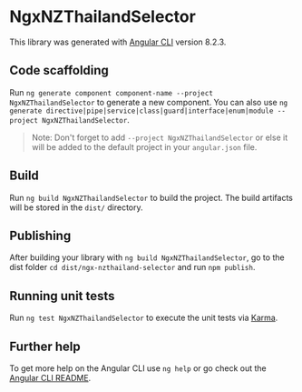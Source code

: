# NgxNZThailandSelector

This library was generated with [Angular CLI](https://github.com/angular/angular-cli) version 8.2.3.

## Code scaffolding

Run `ng generate component component-name --project NgxNZThailandSelector` to generate a new component. You can also use `ng generate directive|pipe|service|class|guard|interface|enum|module --project NgxNZThailandSelector`.
> Note: Don't forget to add `--project NgxNZThailandSelector` or else it will be added to the default project in your `angular.json` file. 

## Build

Run `ng build NgxNZThailandSelector` to build the project. The build artifacts will be stored in the `dist/` directory.

## Publishing

After building your library with `ng build NgxNZThailandSelector`, go to the dist folder `cd dist/ngx-nzthailand-selector` and run `npm publish`.

## Running unit tests

Run `ng test NgxNZThailandSelector` to execute the unit tests via [Karma](https://karma-runner.github.io).

## Further help

To get more help on the Angular CLI use `ng help` or go check out the [Angular CLI README](https://github.com/angular/angular-cli/blob/master/README.md).
